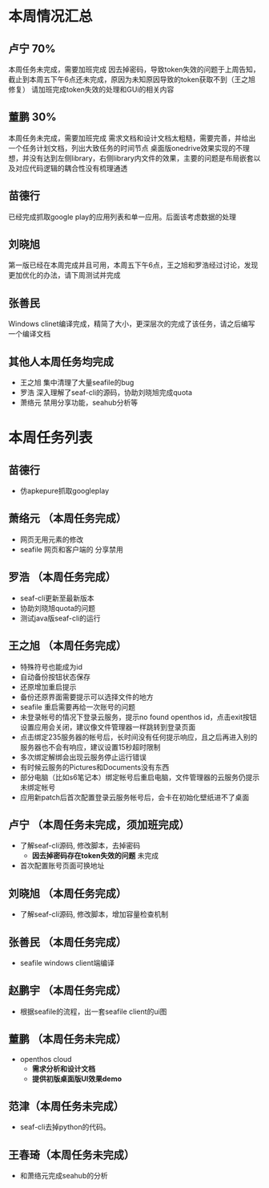 
# 本周情况汇总


## 卢宁 70%
本周任务未完成，需要加班完成
因去掉密码，导致token失效的问题于上周告知，截止到本周五下午6点还未完成，原因为未知原因导致的token获取不到（王之旭修复）
请加班完成token失效的处理和GUi的相关内容


## 董鹏 30%
本周任务未完成，需要加班完成
需求文档和设计文档太粗糙，需要完善，并给出一个任务计划文档，列出大致任务的时间节点
桌面版onedrive效果实现的不理想，并没有达到左侧library，右侧library内文件的效果，主要的问题是布局嵌套以及对应代码逻辑的耦合性没有梳理通透

## 苗德行
已经完成抓取google play的应用列表和单一应用。后面该考虑数据的处理

## 刘晓旭
第一版已经在本周完成并且可用，本周五下午6点，王之旭和罗浩经过讨论，发现更加优化的办法，请下周测试并完成

## 张善民
Windows clinet编译完成，精简了大小，更深层次的完成了该任务，请之后编写一个编译文档

## 其他人本周任务均完成
- 王之旭   集中清理了大量seafile的bug
- 罗浩     深入理解了seaf-cli的源码，协助刘晓旭完成quota
- 萧络元   禁用分享功能，seahub分析等


# 本周任务列表
## 苗德行
- 仿apkepure抓取googleplay

## 萧络元 （本周任务完成）
- 网页无用元素的修改
- seafile 网页和客户端的 分享禁用

## 罗浩 （本周任务完成）
- seaf-cli更新至最新版本
- 协助刘晓旭quota的问题
- 测试java版seaf-cli的运行

## 王之旭 （本周任务完成）
- 特殊符号也能成为id
- 自动备份按钮状态保存
- 还原增加重启提示
- 备份还原界面需要提示可以选择文件的地方
- seafile 重启需要再给一次账号的问题
- 未登录帐号的情况下登录云服务，提示no found openthos id，点击exit按钮设置应用会关闭，建议像文件管理器一样跳转到登录页面
- 点击绑定235服务器的帐号后，长时间没有任何提示响应，且之后再进入别的服务器也不会有响应，建议设置15秒超时限制
- 多次绑定解绑会出现云服务停止运行错误
- 有时候云服务的Pictures和Documents没有东西
- 部分电脑（比如s6笔记本）绑定帐号后重启电脑，文件管理器的云服务仍提示未绑定帐号
- 应用新patch后首次配置登录云服务帐号后，会卡在初始化壁纸进不了桌面
## 卢宁 （本周任务未完成，须加班完成）
- 了解seaf-cli源码, 修改脚本，去掉密码
  - **因去掉密码存在token失效的问题** 未完成
- 首次配置账号页面可换地址
## 刘晓旭 （本周任务完成）
- 了解seaf-cli源码, 修改脚本，增加容量检查机制
## 张善民 （本周任务完成）
- seafile windows client端编译
## 赵鹏宇 （本周任务完成）
- 根据seafile的流程，出一套seafile client的ui图
## 董鹏 （本周任务未完成）
- openthos cloud
  - **需求分析和设计文档**
  - **提供初版桌面版UI效果demo**
## 范津（本周任务未完成）
- seaf-cli去掉python的代码。
## 王春琦（本周任务未完成）
- 和萧络元完成seahub的分析
